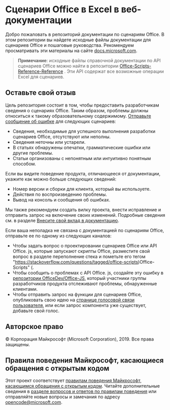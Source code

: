# <a name="office-scripts-in-excel-on-the-web-documentation"></a>Сценарии Office в Excel в веб-документации

Добро пожаловать в репозиторий документации по сценариям Office. В этом репозитории вы найдете исходные файлы документации для сценариев Office и пошаговые руководства. Рекомендуем просматривать эти материалы на сайте [docs.microsoft.com](https://docs.microsoft.com/office-scripts-docs).

> **Примечание**: исходные файлы справочной документации по API сценариев Office можно найти в репозитории [Office-Scripts-Reference-Reference](https://github.com/OfficeDev/office-scripts-docs-reference) . Эти API содержат все возможные операции Excel для сценариев.

## <a name="give-us-your-feedback"></a>Оставьте свой отзыв

Цель репозитория состоит в том, чтобы предоставить разработчикам сведения о сценариях Office. Таким образом, проблемы должны относиться к такому образовательному содержимому. [Отправьте сообщение об ошибке](https://github.com/OfficeDev/office-scripts-docs/issues) для следующих сценариев:

- Сведения, необходимые для успешного выполнения разработки сценариев Office, отсутствуют или неполны.
- Сведения неточны или устарели.
- В статьях обнаружены опечатки, грамматические ошибки или другие проблемы.
- Статьи организованы с непонятным или интуитивно понятным способом.

Если вы видите поведение продукта, отличающееся от документации, укажите как можно больше следующих сведений:

- Номер версии и сборки для клиента, который вы используете.
- Действия по воспроизведению проблемы.
- Вывод на консоль и сообщения об ошибках.

Мы также рекомендуем создать вилку проекта, внести исправление и отправить запрос на включение своих изменений. Подробные сведения см. в разделе [Внесите свой вклад в документацию](Contributing.md).

Если ваша неполадка не связана с документацией по сценариям Office, отправьте ее по одному из следующих каналов:

- Чтобы задать вопрос о проектировании сценариев Office или API Office. js, которые запускают скрипты Office, разместите свой вопрос в разделе переполнение стека и пометьте его тегом "https://stackoverflow.com/questions/tagged/office-scripts)Office-Scripts" (.
- Чтобы сообщить о проблемах с API Office. js, создайте эту ошибку в [репозитории OfficeDev/Office-JS](https://github.com/OfficeDev/office-js), который участники группы разработчиков продукта отслеживают проблемы, обнаруженные клиентами.
- Чтобы отправить запрос на функции для сценариев Office, опубликовать свою идею на [странице голосовой связи пользователя](https://excel.uservoice.com/forums/274580-excel-for-the-web?category_id=143439), или если запрос компонента уже существует, добавьте свой голос.

## <a name="copyright"></a>Авторское право

© Корпорация Майкрософт (Microsoft Corporation), 2019. Все права защищены.

## <a name="microsoft-open-source-code-of-conduct"></a>Правила поведения Майкрософт, касающиеся обращения с открытым кодом

Этот проект соответствует [правилам поведения Майкрософт, касающимся обращения с открытым кодом](https://opensource.microsoft.com/codeofconduct/). Читайте дополнительные сведения в [разделе вопросов и ответов по правилам поведения](https://opensource.microsoft.com/codeofconduct/faq/) или отправляйте новые вопросы и замечания по адресу [opencode@microsoft.com](mailto:opencode@microsoft.com).
